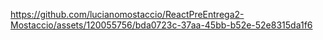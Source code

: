 https://github.com/lucianomostaccio/ReactPreEntrega2-Mostaccio/assets/120055756/bda0723c-37aa-45bb-b52e-52e8315da1f6

